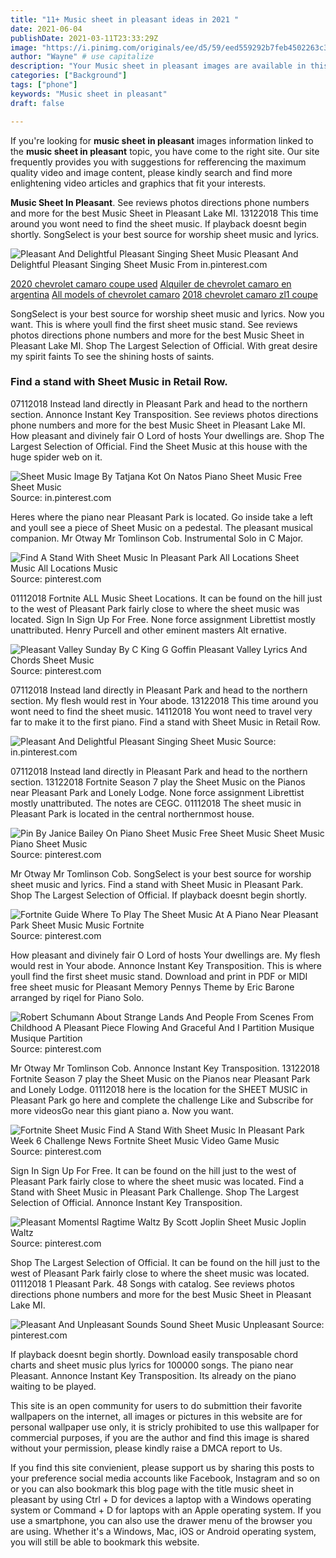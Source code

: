 ```yaml
---
title: "11+ Music sheet in pleasant ideas in 2021 "
date: 2021-06-04
publishDate: 2021-03-11T23:33:29Z
image: "https://i.pinimg.com/originals/ee/d5/59/eed559292b7feb4502263c338f2c8133.jpg"
author: "Wayne" # use capitalize
description: "Your Music sheet in pleasant images are available in this site. Music sheet in pleasant are a topic that is being searched for and liked by netizens today. You can Find and Download the Music sheet in pleasant files here. Find and Download all free images."
categories: ["Background"]
tags: ["phone"]
keywords: "Music sheet in pleasant"
draft: false

---
```


If you're looking for **music sheet in pleasant** images information linked to the **music sheet in pleasant** topic, you have come to the right  site.  Our site frequently  provides you with  suggestions  for refferencing  the maximum  quality video and image  content, please kindly search and find more enlightening video articles and graphics  that fit your interests.

**Music Sheet In Pleasant**. See reviews photos directions phone numbers and more for the best Music Sheet in Pleasant Lake MI. 13122018 This time around you wont need to find the sheet music. If playback doesnt begin shortly. SongSelect is your best source for worship sheet music and lyrics.

![Pleasant And Delightful Pleasant Singing Sheet Music](https://i.pinimg.com/originals/11/ee/46/11ee466884d74a3eb0a34aac79a88fde.png "Pleasant And Delightful Pleasant Singing Sheet Music")
Pleasant And Delightful Pleasant Singing Sheet Music From in.pinterest.com

[2020 chevrolet camaro coupe used](/2020-chevrolet-camaro-coupe-used/)
[Alquiler de chevrolet camaro en argentina](/alquiler-de-chevrolet-camaro-en-argentina/)
[All models of chevrolet camaro](/all-models-of-chevrolet-camaro/)
[2018 chevrolet camaro zl1 coupe](/2018-chevrolet-camaro-zl1-coupe/)

SongSelect is your best source for worship sheet music and lyrics. Now you want. This is where youll find the first sheet music stand. See reviews photos directions phone numbers and more for the best Music Sheet in Pleasant Lake MI. Shop The Largest Selection of Official. With great desire my spirit faints To see the shining hosts of saints.

### Find a stand with Sheet Music in Retail Row.

07112018 Instead land directly in Pleasant Park and head to the northern section. Annonce Instant Key Transposition. See reviews photos directions phone numbers and more for the best Music Sheet in Pleasant Lake MI. How pleasant and divinely fair O Lord of hosts Your dwellings are. Shop The Largest Selection of Official. Find the Sheet Music at this house with the huge spider web on it.


![Sheet Music Image By Tatjana Kot On Natos Piano Sheet Music Free Sheet Music](https://i.pinimg.com/474x/91/5a/90/915a90a66ad84e37d29fb778635d913d.jpg "Sheet Music Image By Tatjana Kot On Natos Piano Sheet Music Free Sheet Music")
Source: in.pinterest.com

Heres where the piano near Pleasant Park is located. Go inside take a left and youll see a piece of Sheet Music on a pedestal. The pleasant musical companion. Mr Otway Mr Tomlinson Cob. Instrumental Solo in C Major.

![Find A Stand With Sheet Music In Pleasant Park All Locations Sheet Music All Locations Music](https://i.ytimg.com/vi/tTRbBdmv1QA/maxresdefault.jpg "Find A Stand With Sheet Music In Pleasant Park All Locations Sheet Music All Locations Music")
Source: pinterest.com

01112018 Fortnite ALL Music Sheet Locations. It can be found on the hill just to the west of Pleasant Park fairly close to where the sheet music was located. Sign In Sign Up For Free. None force assignment Librettist mostly unattributed. Henry Purcell and other eminent masters Alt ernative.

![Pleasant Valley Sunday By C King G Goffin Pleasant Valley Lyrics And Chords Sheet Music](https://i.pinimg.com/originals/1f/84/d9/1f84d940b126c9a6901e0e6ba3eefef5.png "Pleasant Valley Sunday By C King G Goffin Pleasant Valley Lyrics And Chords Sheet Music")
Source: pinterest.com

07112018 Instead land directly in Pleasant Park and head to the northern section. My flesh would rest in Your abode. 13122018 This time around you wont need to find the sheet music. 14112018 You wont need to travel very far to make it to the first piano. Find a stand with Sheet Music in Retail Row.

![Pleasant And Delightful Pleasant Singing Sheet Music](https://i.pinimg.com/originals/11/ee/46/11ee466884d74a3eb0a34aac79a88fde.png "Pleasant And Delightful Pleasant Singing Sheet Music")
Source: in.pinterest.com

07112018 Instead land directly in Pleasant Park and head to the northern section. 13122018 Fortnite Season 7 play the Sheet Music on the Pianos near Pleasant Park and Lonely Lodge. None force assignment Librettist mostly unattributed. The notes are CEGC. 01112018 The sheet music in Pleasant Park is located in the central northernmost house.

![Pin By Janice Bailey On Piano Sheet Music Free Sheet Music Sheet Music Piano Sheet Music](https://i.pinimg.com/originals/ff/26/6e/ff266e0e3efdb9efc6f3b05305dd9414.png "Pin By Janice Bailey On Piano Sheet Music Free Sheet Music Sheet Music Piano Sheet Music")
Source: pinterest.com

Mr Otway Mr Tomlinson Cob. SongSelect is your best source for worship sheet music and lyrics. Find a stand with Sheet Music in Pleasant Park. Shop The Largest Selection of Official. If playback doesnt begin shortly.

![Fortnite Guide Where To Play The Sheet Music At A Piano Near Pleasant Park Sheet Music Music Fortnite](https://i.pinimg.com/736x/09/5e/14/095e14c54faa610ef6138adc348361e0.jpg "Fortnite Guide Where To Play The Sheet Music At A Piano Near Pleasant Park Sheet Music Music Fortnite")
Source: pinterest.com

How pleasant and divinely fair O Lord of hosts Your dwellings are. My flesh would rest in Your abode. Annonce Instant Key Transposition. This is where youll find the first sheet music stand. Download and print in PDF or MIDI free sheet music for Pleasant Memory Pennys Theme by Eric Barone arranged by riqel for Piano Solo.

![Robert Schumann About Strange Lands And People From Scenes From Childhood A Pleasant Piece Flowing And Graceful And I Partition Musique Musique Partition](https://i.pinimg.com/originals/93/2a/be/932abe2d4852d692ca756b0411a16398.jpg "Robert Schumann About Strange Lands And People From Scenes From Childhood A Pleasant Piece Flowing And Graceful And I Partition Musique Musique Partition")
Source: pinterest.com

Mr Otway Mr Tomlinson Cob. Annonce Instant Key Transposition. 13122018 Fortnite Season 7 play the Sheet Music on the Pianos near Pleasant Park and Lonely Lodge. 01112018 here is the location for the SHEET MUSIC in Pleasant Park go here and complete the challenge Like and Subscribe for more videosGo near this giant piano a. Now you want.

![Fortnite Sheet Music Find A Stand With Sheet Music In Pleasant Park Week 6 Challenge News Fortnite Sheet Music Video Game Music](https://i.pinimg.com/474x/cc/bd/b1/ccbdb1b3db993f86001bc3cb8ba7dc81.jpg "Fortnite Sheet Music Find A Stand With Sheet Music In Pleasant Park Week 6 Challenge News Fortnite Sheet Music Video Game Music")
Source: pinterest.com

Sign In Sign Up For Free. It can be found on the hill just to the west of Pleasant Park fairly close to where the sheet music was located. Find a Stand with Sheet Music in Pleasant Park Challenge. Shop The Largest Selection of Official. Annonce Instant Key Transposition.

![Pleasant Momentsl Ragtime Waltz By Scott Joplin Sheet Music Joplin Waltz](https://i.pinimg.com/originals/13/47/25/134725dcbefa17c88e572db971b83bfc.jpg "Pleasant Momentsl Ragtime Waltz By Scott Joplin Sheet Music Joplin Waltz")
Source: pinterest.com

Shop The Largest Selection of Official. It can be found on the hill just to the west of Pleasant Park fairly close to where the sheet music was located. 01112018 1 Pleasant Park. 48 Songs with catalog. See reviews photos directions phone numbers and more for the best Music Sheet in Pleasant Lake MI.

![Pleasant And Unpleasant Sounds Sound Sheet Music Unpleasant](https://i.pinimg.com/originals/ee/d5/59/eed559292b7feb4502263c338f2c8133.jpg "Pleasant And Unpleasant Sounds Sound Sheet Music Unpleasant")
Source: pinterest.com

If playback doesnt begin shortly. Download easily transposable chord charts and sheet music plus lyrics for 100000 songs. The piano near Pleasant. Annonce Instant Key Transposition. Its already on the piano waiting to be played.

This site is an open community for users to do submittion their favorite wallpapers on the internet, all images or pictures in this website are for personal wallpaper use only, it is stricly prohibited to use this wallpaper for commercial purposes, if you are the author and find this image is shared without your permission, please kindly raise a DMCA report to Us.

If you find this site convienient, please support us by sharing this posts to your preference social media accounts like Facebook, Instagram and so on or you can also bookmark this blog page with the title music sheet in pleasant by using Ctrl + D for devices a laptop with a Windows operating system or Command + D for laptops with an Apple operating system. If you use a smartphone, you can also use the drawer menu of the browser you are using. Whether it's a Windows, Mac, iOS or Android operating system, you will still be able to bookmark this website.
